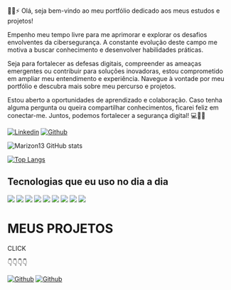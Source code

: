👋😄⚡ Olá, seja bem-vindo ao meu portfólio dedicado aos meus estudos e projetos!

Empenho meu tempo livre para me aprimorar e explorar os desafios envolventes da cibersegurança. A constante evolução deste campo me motiva a buscar conhecimento e desenvolver habilidades práticas.

Seja para fortalecer as defesas digitais, compreender as ameaças emergentes ou contribuir para soluções inovadoras, estou comprometido em ampliar meu entendimento e experiência. Navegue à vontade por meu portfólio e descubra mais sobre meu percurso e projetos.

Estou aberto a oportunidades de aprendizado e colaboração. Caso tenha alguma pergunta ou queira compartilhar conhecimentos, ficarei feliz em conectar-me. Juntos, podemos fortalecer a segurança digital! 💻🔐✨


[![Linkedin](https://img.shields.io/badge/LinkedIn-0077B5?style=for-the-badge&logo=linkedin&logoColor=white)](https://www.linkedin.com/in/welson-felipe-teles-rodrigues/)
[![Github](https://img.shields.io/badge/GitHub-100000?style=for-the-badge&logo=github&logoColor=white)](https://github.com/Marizon13)

![Marizon13 GitHub stats](https://github-readme-stats.vercel.app/api?username=marizon13&show_icons=true&theme=dracula)

[![Top Langs](https://github-readme-stats.vercel.app/api/top-langs/?username=marizon13&layout=compact)](https://github.com/anuraghazra/github-readme-stats)

## Tecnologias que eu uso no dia a dia
<div style ="display: inline_block"><br\>
  <img align="center alt="python" src="https://img.shields.io/badge/Python-3776AB??style=for-the-badge&logo=python&logoColor=white" \>
  <img align="center alt="sqlite" src="https://img.shields.io/badge/SQLite-07405E??style=for-the-badge&logo=sqlite&logoColor=white"\>                                       <img align="center alt="googlecloud" src="https://img.shields.io/badge/Google_Cloud-4285F4?style=for-the- badge&logo=google-cloud&logoColor=white"\>
  <img align="center alt="excel" src="https://img.shields.io/badge/Microsoft_Excel-217346??style=for-the-badge&logo=microsoft-excel&logoColor=white"\>
  <img align="center alt="linux" src="https://img.shields.io/badge/Linux-FCC624??style=for-the-badge&logo=linux&logoColor=black"\>
  <img align="center alt="tableau" src="https://img.shields.io/badge/Tableau-E97627??style=for-the-badge&logo=Tableau&logoColor=white"\>
  <img align="center alt="Tensorflow" src="https://img.shields.io/badge/TensorFlow-FF6F00??style=for-the-badge&logo=tensorflow&logoColor=white"\>
  <img align="center alt="powerbi" src="https://img.shields.io/badge/PowerBi-red??style=for-the-badge&logo=PowerBi&logoColor=black"\>
  <img align="center alt="VBA" src="https://img.shields.io/badge/VBA-purple??style=for-the-badge&logo=VBA&logoColor=black"\>
</div>

# MEUS PROJETOS   
CLICK

👇👇👇👇

[![Github](https://img.shields.io/badge/website-000000?style=for-the-badge&logo=About.me&logoColor=white)](https://github.com/Marizon13/PROJETOS.git)
[![Github](https://img.shields.io/badge/Tableau-E97627?style=for-the-badge&logo=Tableau&logoColor=black)](https://public.tableau.com/app/profile/welson.felipe.teles.rodrigues/viz/Livro7_16628378497820/DashboardMedalhas)                                                                                                          
                                                                                                                                               
